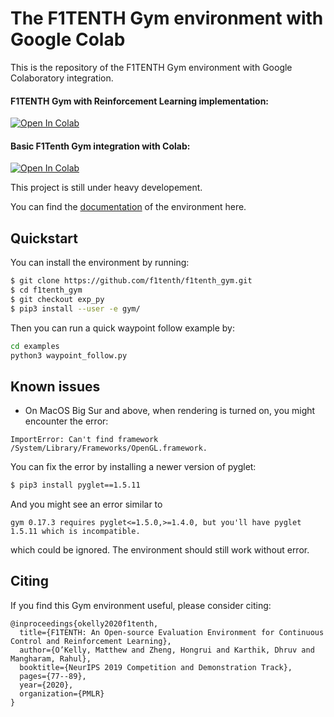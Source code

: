 # The F1TENTH Gym environment with Google Colab

This is the repository of the F1TENTH Gym environment with Google Colaboratory integration.

#### F1TENTH Gym with Reinforcement Learning implementation:
[![Open In Colab](https://colab.research.google.com/assets/colab-badge.svg)](https://colab.research.google.com/github/avantgarda/f1tenth_gym/blob/colab/colab/F1TenthGymRL.ipynb)
#### Basic F1Tenth Gym integration with Colab:
[![Open In Colab](https://colab.research.google.com/assets/colab-badge.svg)](https://colab.research.google.com/github/avantgarda/f1tenth_gym/blob/colab/colab/F1TenthGym.ipynb)

This project is still under heavy developement.

You can find the [documentation](https://f1tenth-gym.readthedocs.io/en/latest/) of the environment here.

## Quickstart
You can install the environment by running:

```bash
$ git clone https://github.com/f1tenth/f1tenth_gym.git
$ cd f1tenth_gym
$ git checkout exp_py
$ pip3 install --user -e gym/
```

Then you can run a quick waypoint follow example by:
```bash
cd examples
python3 waypoint_follow.py
```

## Known issues
- On MacOS Big Sur and above, when rendering is turned on, you might encounter the error:
```
ImportError: Can't find framework /System/Library/Frameworks/OpenGL.framework.
```
You can fix the error by installing a newer version of pyglet:
```bash
$ pip3 install pyglet==1.5.11
```
And you might see an error similar to
```
gym 0.17.3 requires pyglet<=1.5.0,>=1.4.0, but you'll have pyglet 1.5.11 which is incompatible.
```
which could be ignored. The environment should still work without error.

## Citing
If you find this Gym environment useful, please consider citing:

```
@inproceedings{okelly2020f1tenth,
  title={F1TENTH: An Open-source Evaluation Environment for Continuous Control and Reinforcement Learning},
  author={O’Kelly, Matthew and Zheng, Hongrui and Karthik, Dhruv and Mangharam, Rahul},
  booktitle={NeurIPS 2019 Competition and Demonstration Track},
  pages={77--89},
  year={2020},
  organization={PMLR}
}
```
